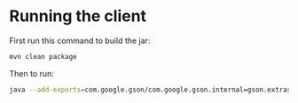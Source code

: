 # Running the client

First run this command to build the jar:
```bash
mvn clean package 
```

Then to run:
```bash
java --add-exports=com.google.gson/com.google.gson.internal=gson.extras -jar target/splendor-client.jar
```